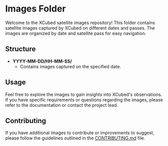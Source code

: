 # Images Folder

Welcome to the XCubed satellite images repository! This folder contains satellite images captured by XCubed on different dates and passes. The images are organized by date and satellite pass for easy navigation.

## Structure

- **YYYY-MM-DD/HH-MM-SS/**
  - Contains images captured on the specified date.

## Usage

Feel free to explore the images to gain insights into XCubed's observations. If you have specific requirements or questions regarding the images, please refer to the documentation or contact the project lead.

## Contributing

If you have additional images to contribute or improvements to suggest, please follow the guidelines outlined in the [CONTRIBUTING.md](../CONTRIBUTING.md) file.
